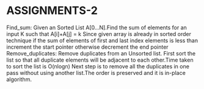 ASSIGNMENTS-2
=============
Find_sum:
  Given an Sorted List A[0...N].Find the sum of elements for an input K such that A[i]+A[j] = k
  Since given array is already in sorted order technique if the sum of elements of first and last index
   elements is less than increment the start pointer otherwise decrement the end pointer
Remove_duplicates:
  Remove duplicates from an Unsorted list.
First sort the list so that all duplicate elements will be adjacent to each other.Time taken to sort the list is O(nlogn)
Next step is to remove all the duplicates in one pass without using another list.The order is preserved and it is in-place
algorithm.

